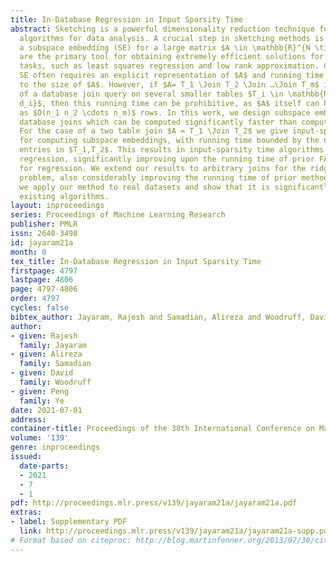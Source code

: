 ```yaml
---
title: In-Database Regression in Input Sparsity Time
abstract: Sketching is a powerful dimensionality reduction technique for accelerating
  algorithms for data analysis. A crucial step in sketching methods is to compute
  a subspace embedding (SE) for a large matrix $A \in \mathbb{R}^{N \times d}$. SE’s
  are the primary tool for obtaining extremely efficient solutions for many linear-algebraic
  tasks, such as least squares regression and low rank approximation. Computing an
  SE often requires an explicit representation of $A$ and running time proportional
  to the size of $A$. However, if $A= T_1 \Join T_2 \Join …\Join T_m$ is the result
  of a database join query on several smaller tables $T_i \in \mathbb{R}^{n_i \times
  d_i}$, then this running time can be prohibitive, as $A$ itself can have as many
  as $O(n_1 n_2 \cdots n_m)$ rows. In this work, we design subspace embeddings for
  database joins which can be computed significantly faster than computing the join.
  For the case of a two table join $A = T_1 \Join T_2$ we give input-sparsity algorithms
  for computing subspace embeddings, with running time bounded by the number of non-zero
  entries in $T_1,T_2$. This results in input-sparsity time algorithms for high accuracy
  regression, significantly improving upon the running time of prior FAQ-based methods
  for regression. We extend our results to arbitrary joins for the ridge regression
  problem, also considerably improving the running time of prior methods. Empirically,
  we apply our method to real datasets and show that it is significantly faster than
  existing algorithms.
layout: inproceedings
series: Proceedings of Machine Learning Research
publisher: PMLR
issn: 2640-3498
id: jayaram21a
month: 0
tex_title: In-Database Regression in Input Sparsity Time
firstpage: 4797
lastpage: 4806
page: 4797-4806
order: 4797
cycles: false
bibtex_author: Jayaram, Rajesh and Samadian, Alireza and Woodruff, David and Ye, Peng
author:
- given: Rajesh
  family: Jayaram
- given: Alireza
  family: Samadian
- given: David
  family: Woodruff
- given: Peng
  family: Ye
date: 2021-07-01
address:
container-title: Proceedings of the 38th International Conference on Machine Learning
volume: '139'
genre: inproceedings
issued:
  date-parts:
  - 2021
  - 7
  - 1
pdf: http://proceedings.mlr.press/v139/jayaram21a/jayaram21a.pdf
extras:
- label: Supplementary PDF
  link: http://proceedings.mlr.press/v139/jayaram21a/jayaram21a-supp.pdf
# Format based on citeproc: http://blog.martinfenner.org/2013/07/30/citeproc-yaml-for-bibliographies/
---
```

